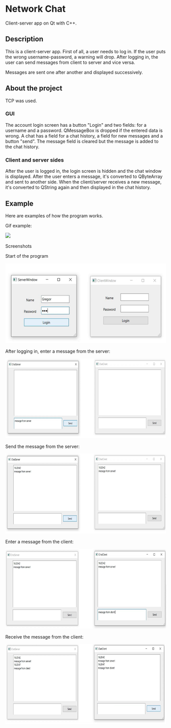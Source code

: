 # Network Chat

Client-server app on Qt with C++.

## Description

This is a client-server app. First of all, a user needs to log in. If the user puts the wrong username-password, a warning will drop.
After logging in, the user can send messages from client to server and vice versa.

Messages are sent one after another and displayed successively.


## About the project
TCP was used.

### GUI
The account login screen has a button "Login" and two fields: for a username and a password. QMessageBox is dropped if the entered data is wrong.
A chat has a field for a chat history, a field for new messages and a button "send". The message field is cleared but the message is added to the chat history.


### Client and server sides

After the user is logged in, the login screen is hidden and the chat window is displayed. After the user enters a message, it's converted to QByteArray and sent to another side.
When the client/server receives a new message, it's converted to QString again and then displayed in the chat history.

## Example

Here are examples of how the program works.

Gif example:

<img src="https://github.com/katerinavlasova/Network_Chat/blob/master/media/chat_example.gif">


Screenshots

Start of the program

<img src="https://github.com/katerinavlasova/Network_Chat/blob/master/media/loginForm.png" width="600" height= "250">

After logging in, enter a message from the server:

<img src="https://github.com/katerinavlasova/Network_Chat/blob/master/media/enterMessageFromServer.png" width="600" height= "250">

Send the message from the server:

<img src="https://github.com/katerinavlasova/Network_Chat/blob/master/media/receiveMessageFromServer.png" width="600" height= "250">

Enter a message from the client:

<img src="https://github.com/katerinavlasova/Network_Chat/blob/master/media/enterMessageFromClient.png" width="600" height= "250">

Receive the message from the client:

<img src="https://github.com/katerinavlasova/Network_Chat/blob/master/media/receiveMessageFromClient.png" width="600" height= "250">

